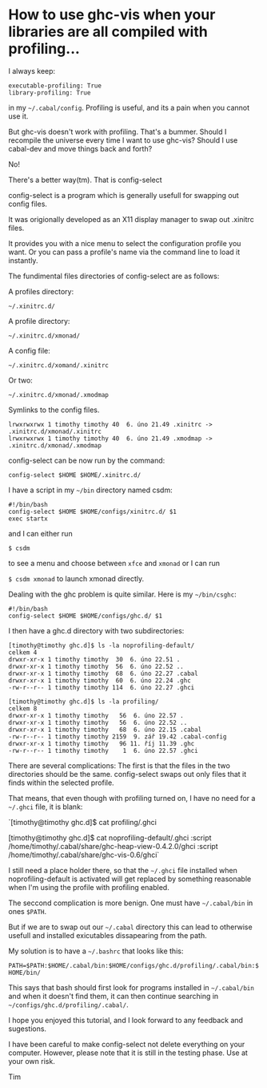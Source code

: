 How to use ghc-vis when your libraries are all compiled with profiling...
========

I always keep:

    executable-profiling: True
    library-profiling: True

in my `~/.cabal/config`.  Profiling is useful, and its a pain when you cannot use it.

But ghc-vis doesn't work with profiling.
That's a bummer.
Should I recompile the universe every time I want to use ghc-vis?
Should I use cabal-dev and move things back and forth?

No!

There's a better way(tm).
That is config-select

config-select is a program which is generally usefull for swapping out config files.

It was origionally developed as an X11 display manager to swap out .xinitrc files.

It provides you with a nice menu to select the configuration profile you want.
Or you can pass a profile's name via the command line to load it instantly.

The fundimental files directories of config-select are as follows:

A profiles directory:

`~/.xinitrc.d/`

A profile directory:

`~/.xinitrc.d/xmonad/`

A config file:

`~/.xinitrc.d/xomand/.xinitrc`

Or two:

`~/.xinitrc.d/xmonad/.xmodmap`

Symlinks to the config files.

    lrwxrwxrwx 1 timothy timothy 40  6. úno 21.49 .xinitrc -> .xinitrc.d/xmonad/.xinitrc
    lrwxrwxrwx 1 timothy timothy 40  6. úno 21.49 .xmodmap -> .xinitrc.d/xmonad/.xmodmap

config-select can be now run by the command:

`config-select $HOME $HOME/.xinitrc.d/`

I have a script in my `~/bin` directory named csdm:

    #!/bin/bash
    config-select $HOME $HOME/configs/xinitrc.d/ $1
    exec startx

and I can either run

`$ csdm `

to see a menu and choose between `xfce` and `xmonad` or I can run

`$ csdm xmonad` to launch xmonad directly.

Dealing with the ghc problem is quite similar.  Here is my `~/bin/csghc`:

    #!/bin/bash
    config-select $HOME $HOME/configs/ghc.d/ $1

I then have a ghc.d directory with two subdirectories:

    [timothy@timothy ghc.d]$ ls -la noprofiling-default/
    celkem 4
    drwxr-xr-x 1 timothy timothy  30  6. úno 22.51 .
    drwxr-xr-x 1 timothy timothy  56  6. úno 22.52 ..
    drwxr-xr-x 1 timothy timothy  68  6. úno 22.27 .cabal
    drwxr-xr-x 1 timothy timothy  60  6. úno 22.24 .ghc
    -rw-r--r-- 1 timothy timothy 114  6. úno 22.27 .ghci

    [timothy@timothy ghc.d]$ ls -la profiling/
    celkem 8
    drwxr-xr-x 1 timothy timothy   56  6. úno 22.57 .
    drwxr-xr-x 1 timothy timothy   56  6. úno 22.52 ..
    drwxr-xr-x 1 timothy timothy   68  6. úno 22.15 .cabal
    -rw-r--r-- 1 timothy timothy 2159  9. zář 19.42 .cabal-config
    drwxr-xr-x 1 timothy timothy   96 11. říj 11.39 .ghc
    -rw-r--r-- 1 timothy timothy    1  6. úno 22.57 .ghci

There are several complications:
The first is that the files in the two directories should be the same.
config-select swaps out only files that it finds within the selected profile.

That means, that even though with profiling turned on, I have no need for a `~/.ghci` file, it is blank:

`[timothy@timothy ghc.d]$ cat profiling/.ghci

[timothy@timothy ghc.d]$ cat noprofiling-default/.ghci
:script /home/timothy/.cabal/share/ghc-heap-view-0.4.2.0/ghci
:script /home/timothy/.cabal/share/ghc-vis-0.6/ghci`

I still need a place holder there, so that the `~/.ghci` file installed when noprofiling-default is activated will get replaced by something reasonable when I'm using the profile with profiling enabled.

The seccond complication is more benign.
One must have `~/.cabal/bin` in ones `$PATH`.

But if we are to swap out our `~/.cabal` directory this can lead to otherwise usefull and installed exicutables dissapearing from the path.

My solution is to have a `~/.bashrc` that looks like this:

`PATH=$PATH:$HOME/.cabal/bin:$HOME/configs/ghc.d/profiling/.cabal/bin:$HOME/bin/`

This says that bash should first look for programs installed in `~/.cabal/bin` and when it doesn't find them, it can then continue searching in `~/configs/ghc.d/profiling/.cabal/`.

I hope you enjoyed this tutorial,
and I look forward to any feedback and sugestions.

I have been careful to make config-select not delete everything on your computer.  However, please note that it is still in the testing phase.  Use at your own risk.

Tim
